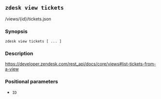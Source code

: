 ## `zdesk view tickets`

/views/{id}/tickets.json

### Synopsis

    zdesk view tickets [ ... ]

### Description

https://developer.zendesk.com/rest_api/docs/core/views#list-tickets-from-a-view

### Positional parameters

* `ID`

